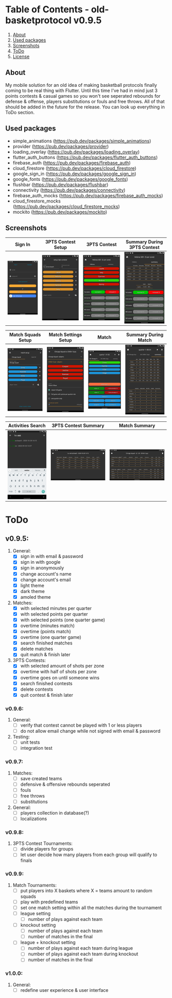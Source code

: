 # Table of Contents - old-basketprotocol v0.9.5
1. [About](#About)
2. [Used packages](#Used-packages)
3. [Screenshots](#Screenshots)
4. [ToDo](#ToDo)
5. [License](https://github.com/kachmashk/old-basketprotocol/blob/develop/LICENSE)

## About
My mobile solution for an old idea of making basketball protocols finally coming to be real thing with Flutter.
Until this time I've had in mind just 3 points contests & casual games so you won't see seperated rebounds for defense & offense, players substitutions or fouls and free throws.
All of that should be added in the future for the release. You can look up everything in ToDo section.

## Used packages
  - simple_animations (https://pub.dev/packages/simple_animations)
  - provider (https://pub.dev/packages/provider)
  - loading_overlay (https://pub.dev/packages/loading_overlay)
  - flutter_auth_buttons (https://pub.dev/packages/flutter_auth_buttons)
  - firebase_auth (https://pub.dev/packages/firebase_auth)
  - cloud_firestore (https://pub.dev/packages/cloud_firestore)
  - google_sign_in (https://pub.dev/packages/google_sign_in)
  - google_fonts (https://pub.dev/packages/google_fonts)
  - flushbar (https://pub.dev/packages/flushbar)
  - connectivity (https://pub.dev/packages/connectivity)
  - firebase_auth_mocks (https://pub.dev/packages/firebase_auth_mocks)
  - cloud_firestore_mocks (https://pub.dev/packages/cloud_firestore_mocks)
  - mockito (https://pub.dev/packages/mockito)

## Screenshots
| Sign In | 3PTS Contest Setup | 3PTS Contest | Summary During 3PTS Contest |
| ----------- | ----------- | ----------- | ----------- |
| ![Sign In](https://raw.githubusercontent.com/kachmashk/old-basketprotocol/develop/screenshots/Sign%20In.png?token=ADIPES5LLACU2CDPTA37YUS7TQSKE) | ![3PTS Contest Setup](https://raw.githubusercontent.com/kachmashk/old-basketprotocol/develop/screenshots/contests/3PTS%20Contest%20Setup.png?token=ADIPESZILJ274PB65TUWSW27TQSOQ) | ![3PTS Contest](https://raw.githubusercontent.com/kachmashk/old-basketprotocol/develop/screenshots/contests/3PTS%20Contest.png?token=ADIPES2MY44FMFGQXMR536S7TQSOS) | ![Summary During 3PTS Contest](https://raw.githubusercontent.com/kachmashk/old-basketprotocol/develop/screenshots/contests/Summary%20During%20Contest.png?token=ADIPES2UQYNC3YCJDXLD4NS7TQSOW)

| Match Squads Setup | Match Settings Setup | Match | Summary During Match |
| ----------- | ----------- | ----------- | ----------- | 
| ![Match Squads Setup](https://raw.githubusercontent.com/kachmashk/old-basketprotocol/develop/screenshots/matches/Match%20Squad.png?token=ADIPESZABT26KJFRV232VC27TQS4U) | ![Match Settings Setup](https://raw.githubusercontent.com/kachmashk/old-basketprotocol/develop/screenshots/matches/Math%20Confirm.png?token=ADIPES6HPOGVBLQLCI6XJAC7TQS4Y) | ![Match](https://raw.githubusercontent.com/kachmashk/old-basketprotocol/develop/screenshots/matches/Match.png?token=ADIPESZJZVXQ6FQXAOUFVY27TQS42) | ![Summary During Match](https://raw.githubusercontent.com/kachmashk/old-basketprotocol/develop/screenshots/matches/Summary%20During%20Match.png?token=ADIPES2VMEH3X6WLHLVKGHK7TQS44)

| Activities Search | 3PTS Contest Summary | Match Summary |
| ----------- | ----------- | ----------- |
| ![Activities Search](https://raw.githubusercontent.com/kachmashk/old-basketprotocol/develop/screenshots/Activity%20Search.png?token=ADIPES6Q7RACGKB7N6JK3K27TQTJK) | ![3PTS Contest Summary](https://raw.githubusercontent.com/kachmashk/old-basketprotocol/develop/screenshots/contests/Summary%20After%20Contest.png?token=ADIPESZXDPCVZZMG6B5J5MK7TQTKE) | ![Match Summary](https://raw.githubusercontent.com/kachmashk/old-basketprotocol/develop/screenshots/matches/Summary%20After%20Match.png?token=ADIPES6JSESCDFKNV4EJR427TQTKK)

# ToDo
## v0.9.5:
  1. General:
      - [x] sign in with email & password
      - [x] sign in with google
      - [x] sign in anonymously
      - [x] change account's name
      - [x] change account's email
      - [x] light theme
      - [x] dark theme
      - [x] amoled theme
  2. Matches:
      - [x] with selected minutes per quarter
      - [x] with selected points per quarter
      - [x] with selected points (one quarter game)
      - [x] overtime (minutes match)
      - [x] overtime (points match)
      - [x] overtime (one quarter game)
      - [x] search finished matches
      - [x] delete matches
      - [x] quit match & finish later
  3. 3PTS Contests:
      - [x] with selected amount of shots per zone
      - [x] overtime with half of shots per zone
      - [x] overtime goes on until someone wins
      - [x] search finished contests
      - [x] delete contests
      - [x] quit contest & finish later
### v0.9.6:
   1. General:
      - [ ] verify that contest cannot be played with 1 or less players
      - [ ] do not allow email change while not signed with email & password
   2. Testing:
      - [ ] unit tests
      - [ ] integration test
### v0.9.7: 
   1. Matches:
      - [ ] save created teams
      - [ ] defensive & offensive rebounds seperated
      - [ ] fouls
      - [ ] free throws
      - [ ] substitutions
   1. General:
      - [ ] players collection in database(?)
      - [ ] localizations
### v0.9.8:
   1. 3PTS Contest Tournaments:
      - [ ] divide players for groups
      - [ ] let user decide how many players from each group will qualify to finals
### v0.9.9:
   1. Match Tournaments:
      - [ ] put players into X baskets where X = teams amount to random squads
      - [ ] play with predefined teams
      - [ ] set one match setting within all the matches during the tournament
      - [ ] league setting
        - [ ] number of plays against each team
      - [ ] knockout setting
        - [ ] number of plays against each team
        - [ ] number of matches in the final
      - [ ] league + knockout setting
        - [ ] number of plays against each team during league
        - [ ] number of plays against each team during knockout
        - [ ] number of matches in the final
### v1.0.0:
   1. General:
      - [ ] redefine user experience & user interface
